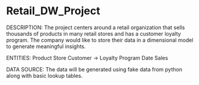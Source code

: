 # Retail_DW_Project

DESCRIPTION:
The project centers around a retail organization that sells thousands of products in many retail stores and has a customer loyalty program. The company would like to store their data in a dimensional model to generate meaningful insights.

ENTITIES:
Product
Store
Customer -> Loyalty Program
Date
Sales

DATA SOURCE:
The data will be generated using fake data from python along with basic lookup tables. 
